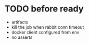 # TODO before ready
- artifacts
- kill the job when rabbit conn timeout
- docker client configured from env
- no asserts
